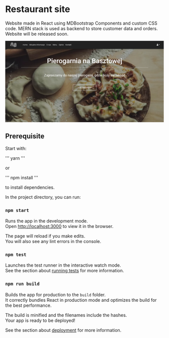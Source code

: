 # Restaurant site
Website made in React using MDBootstrap Components and custom CSS code. MERN stack is used as backend to store customer data and orders. Website will be released soon.

![alt text](https://github.com/Mac-lucky/Fullstack-restaurant-site/blob/master/screen.png?raw=true)


## Prerequisite

Start with:

'''
yarn
''' 

or

'''
npm install
'''

to install dependencies.


In the project directory, you can run:

### `npm start`

Runs the app in the development mode.\
Open [http://localhost:3000](http://localhost:3000) to view it in the browser.

The page will reload if you make edits.\
You will also see any lint errors in the console.

### `npm test`

Launches the test runner in the interactive watch mode.\
See the section about [running tests](https://facebook.github.io/create-react-app/docs/running-tests) for more information.

### `npm run build`

Builds the app for production to the `build` folder.\
It correctly bundles React in production mode and optimizes the build for the best performance.

The build is minified and the filenames include the hashes.\
Your app is ready to be deployed!

See the section about [deployment](https://facebook.github.io/create-react-app/docs/deployment) for more information.




